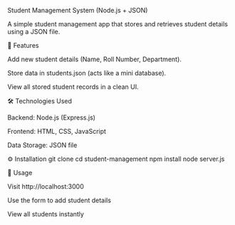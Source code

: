 Student Management System (Node.js + JSON)

A simple student management app that stores and retrieves student details using a JSON file.

🚀 Features

Add new student details (Name, Roll Number, Department).

Store data in students.json (acts like a mini database).

View all stored student records in a clean UI.

🛠️ Technologies Used

Backend: Node.js (Express.js)

Frontend: HTML, CSS, JavaScript

Data Storage: JSON file

⚙️ Installation
git clone <repo-url>
cd student-management
npm install
node server.js

📌 Usage

Visit http://localhost:3000

Use the form to add student details

View all students instantly
